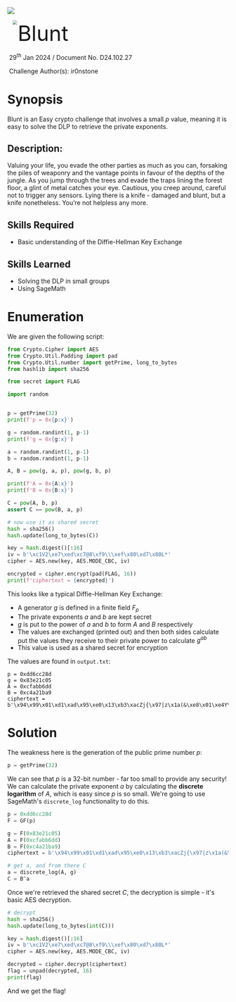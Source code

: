 ![](../../../../../assets/banner.png)

<img src="../../../../../assets/htb.png" style="margin-left: 20px; zoom: 60%;" align=left />    	<font size="10">Blunt</font>

​		29<sup>th</sup> Jan 2024 / Document No. D24.102.27

​		Challenge Author(s): ir0nstone

# Synopsis
Blunt is an Easy crypto challenge that involves a small $p$ value, meaning it is easy to solve the DLP to retrieve the private exponents.

## Description:
Valuing your life, you evade the other parties as much as you can, forsaking the piles of weaponry and the vantage points in favour of the depths of the jungle. As you jump through the trees and evade the traps lining the forest floor, a glint of metal catches your eye. Cautious, you creep around, careful not to trigger any sensors. Lying there is a knife - damaged and blunt, but a knife nonetheless. You’re not helpless any more.

## Skills Required
 - Basic understanding of the Diffie-Hellman Key Exchange

## Skills Learned
 - Solving the DLP in small groups
 - Using SageMath

# Enumeration
We are given the following script:
```py
from Crypto.Cipher import AES
from Crypto.Util.Padding import pad
from Crypto.Util.number import getPrime, long_to_bytes
from hashlib import sha256

from secret import FLAG

import random


p = getPrime(32)
print(f'p = 0x{p:x}')

g = random.randint(1, p-1)
print(f'g = 0x{g:x}')

a = random.randint(1, p-1)
b = random.randint(1, p-1)

A, B = pow(g, a, p), pow(g, b, p)

print(f'A = 0x{A:x}')
print(f'B = 0x{B:x}')

C = pow(A, b, p)
assert C == pow(B, a, p)

# now use it as shared secret
hash = sha256()
hash.update(long_to_bytes(C))

key = hash.digest()[:16]
iv = b'\xc1V2\xe7\xed\xc7@8\xf9\\\xef\x80\xd7\x80L*'
cipher = AES.new(key, AES.MODE_CBC, iv)

encrypted = cipher.encrypt(pad(FLAG, 16))
print(f'ciphertext = {encrypted}')
```

This looks like a typical Diffie-Hellman Key Exchange:
* A generator $g$ is defined in a finite field $F_p$
* The private exponents $a$ and $b$ are kept secret
* $g$ is put to the power of $a$ and $b$ to form $A$ and $B$ respectively
* The values are exchanged (printed out) and then both sides calculate put the values they receive to their private power to calculate $g^{ab}$
* This value is used as a shared secret for encryption

The values are found in `output.txt`:
```
p = 0xdd6cc28d
g = 0x83e21c05
A = 0xcfabb6dd
B = 0xc4a21ba9
ciphertext = b'\x94\x99\x01\xd1\xad\x95\xe0\x13\xb3\xacZj{\x97|z\x1a(&\xe8\x01\xe4Y\x08\xc4\xbeN\xcd\xb2*\xe6{'
```

# Solution
The weakness here is the generation of the public prime number $p$:
```python
p = getPrime(32)
```
We can see that $p$ is a 32-bit number - far too small to provide any security! We can calculate 
the private exponent $a$ by calculating the **discrete logarithm** of $A$, which is easy since $p$ 
is so small. We're going to use SageMath's `discrete_log` functionality to do this.

```python
p = 0xdd6cc28d
F = GF(p)

g = F(0x83e21c05)
A = F(0xcfabb6dd)
B = F(0xc4a21ba9)
ciphertext = b'\x94\x99\x01\xd1\xad\x95\xe0\x13\xb3\xacZj{\x97|z\x1a(&\xe8\x01\xe4Y\x08\xc4\xbeN\xcd\xb2*\xe6{'

# get a, and from there C
a = discrete_log(A, g)
C = B^a
```

Once we're retrieved the shared secret $C$, the decryption is simple - it's basic AES decryption.

```python
# decrypt
hash = sha256()
hash.update(long_to_bytes(int(C)))

key = hash.digest()[:16]
iv = b'\xc1V2\xe7\xed\xc7@8\xf9\\\xef\x80\xd7\x80L*'
cipher = AES.new(key, AES.MODE_CBC, iv)

decrypted = cipher.decrypt(ciphertext)
flag = unpad(decrypted, 16)
print(flag)
```

And we get the flag!
